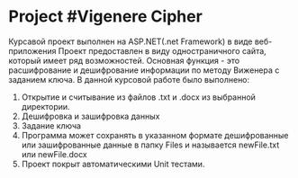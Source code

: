 # Project #Vigenere Cipher
Курсавой проект выполнен на ASP.NET(.net Framework) в виде веб-приложения
Проект предоставлен в виду одностраничного сайта, который имеет ряд возможностей. Основная функция - это расшифрование и дешифрование информации по методу Виженера с заданием ключа.
В данной курсовой работе было выполнено:
1. Открытие и считывание из файлов .txt и .docx из выбранной директории.
2. Дешифровка и зашифровка данных
3. Задание ключа
4. Программа может сохранять в указанном формате дешифрованные или зашифрованные данные в папку Files и называется newFile.txt или newFile.docx
5. Проект покрыт автоматическими Unit тестами.
